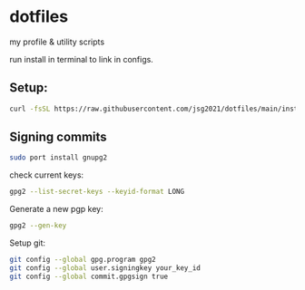 # dotfiles
my profile &amp; utility scripts

run install in terminal to link in configs.

## Setup:
```sh
curl -fsSL https://raw.githubusercontent.com/jsg2021/dotfiles/main/install | sh
```

## Signing commits

```sh
sudo port install gnupg2
```

check current keys:

```sh
gpg2 --list-secret-keys --keyid-format LONG
```

Generate a new pgp key:

```sh
gpg2 --gen-key
```

Setup git:

```sh
git config --global gpg.program gpg2
git config --global user.signingkey your_key_id
git config --global commit.gpgsign true
```
